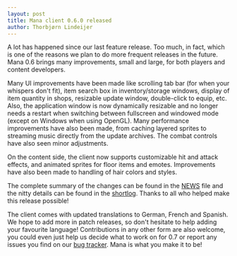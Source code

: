 ```yaml
---
layout: post
title: Mana client 0.6.0 released
author: Thorbjørn Lindeijer
---
```


A lot has happened since our last feature release. Too much, in fact, which is
one of the reasons we plan to do more frequent releases in the future.  Mana
0.6 brings many improvements, small and large, for both players and content
developers.

Many UI improvements have been made like scrolling tab bar (for when your
whispers don't fit), item search box in inventory/storage windows, display of
item quantity in shops, resizable update window, double-click to equip, etc.
Also, the application window is now dynamically resizable and no longer needs a
restart when switching between fullscreen and windowed mode (except on Windows
when using OpenGL). Many performance improvements have also been made, from
caching layered sprites to streaming music directly from the update archives.
The combat controls have also seen minor adjustments.

On the content side, the client now supports customizable hit and attack
effects, and animated sprites for floor items and emotes. Improvements have
also been made to handling of hair colors and styles.

The complete summary of the changes can be found in the <a
href="http://github.com/mana/mana/blob/master/NEWS">NEWS</a> file and the nitty
details can be found in the <a
href="http://files.manasource.org/mana-0.6.0-shortlog.txt">shortlog</a>. Thanks
to all who helped make this release possible!

The client comes with updated translations to German, French and Spanish. We
hope to add more in patch releases, so don't hesitate to help adding your
favourite language! Contributions in any other form are also welcome, you could
even just help us decide what to work on for 0.7 or report any issues you find
on our <a href="http://bugs.manasource.org/">bug tracker</a>. Mana is what you
make it to be!
